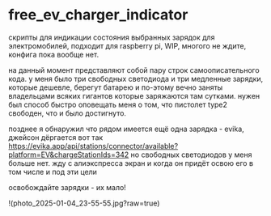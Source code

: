 # free_ev_charger_indicator
скрипты для индикации состояния выбранных зарядок для электромобилей, подходит для raspberry pi, WIP, многого не ждите, конфига пока вообще нет.

на данный момент представляют собой пару строк самоописательного кода. у меня было три свободных светодиода и три медленные зарядки, которые дешевле, берегут батарею и по-этому вечно заняты владельцами всяких гигантов которые заряжаются там сутками. нужен был способ быстро оповещать меня о том, что пистолет type2 свободен, что и было достигнуто.

позднее я обнаружил что рядом имеется ещё одна зарядка - evika, джейсон дёргается вот так https://evika.app/api/stations/connector/available?platform=EV&chargeStationIds=342 но свободных светодиодов у меня больше нет. жду с алиэкспресса экран и когда он придёт освою его в том числе и под эти цели

освобождайте зарядки - их мало!

!(photo_2025-01-04_23-55-55.jpg?raw=true)

